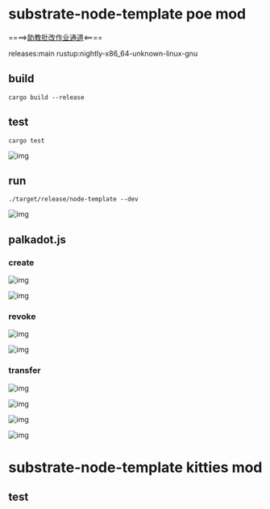 # substrate-node-template poe mod
====>[助教批改作业通道](/Weekly-homework.md)<====

releases:main
rustup:nightly-x86_64-unknown-linux-gnu

## build
```
cargo build --release
```
## test

```
cargo test
```

![img](img/test.PNG)

## run

```
./target/release/node-template --dev
```
![img](img/run.PNG)
## palkadot.js

### create

![img](/img/create1.PNG)

![img](/img/create2.PNG)
### revoke

![img](/img/revoke1.PNG)

![img](/img/revoke2.PNG)
### transfer

![img](/img/transfer1.PNG)

![img](/img/transfer2.PNG)

![img](/img/transfer3.PNG)

![img](/img/transfer4.PNG)

# substrate-node-template kitties mod

## test
